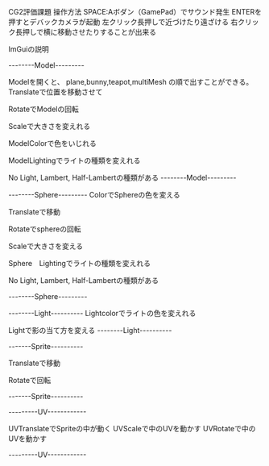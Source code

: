 CG2評価課題
操作方法
SPACE:Aボダン（GamePad）でサウンド発生
ENTERを押すとデバックカメラが起動
左クリック長押しで近づけたり遠ざける
右クリック長押しで横に移動させたりすることが出来る


ImGuiの説明

--------Model---------

Modelを開くと、
plane,bunny,teapot,multiMesh
の順で出すことができる。
Translateで位置を移動させて

RotateでModelの回転

Scaleで大きさを変えれる

ModelColorで色をいじれる

ModelLightingでライトの種類を変えれる

No Light, Lambert, Half-Lambertの種類がある
--------Model---------

--------Sphere---------
ColorでSphereの色を変える

Translateで移動

Rotateでsphereの回転

Scaleで大きさを変える

Sphere　Lightingでライトの種類を変えれる

No Light, Lambert, Half-Lambertの種類がある


--------Sphere---------

--------Light----------
Lightcolorでライトの色を変えれる

Lightで影の当て方を変える
--------Light----------

-------Sprite----------

Translateで移動


Rotateで回転

-------Sprite----------

---------UV------------

UVTranslateでSpriteの中が動く
UVScaleで中のUVを動かす
UVRotateで中のUVを動かす

---------UV------------







